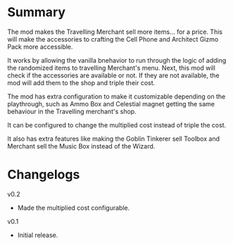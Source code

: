 ﻿# Summary

The mod makes the Travelling Merchant sell more items... for a price. This will make the accessories to crafting the Cell Phone and Architect Gizmo Pack more accessible.

It works by allowing the vanilla bnehavior to run through the logic of adding the randomized items to travelling Merchant's menu. Next, this mod will check if the accessories are available or not. If they are not available, the mod will add them to the shop and triple their cost.

The mod has extra configuration to make it customizable depending on the playthrough, such as Ammo Box and Celestial magnet getting the same behaviour in the Travelling merchant's shop.

It can be configured to change the multiplied cost instead of triple the cost.

It also has extra features like making the Goblin Tinkerer sell Toolbox and Merchant sell the Music Box instead of the Wizard.

# Changelogs

v0.2
- Made the multiplied cost configurable.

v0.1
- Initial release.